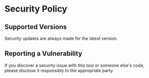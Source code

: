 # Security Policy

## Supported Versions

Security updates are always made for the latest version.

## Reporting a Vulnerability

If you discover a security issue with this tool or someone else's code, please disclose it responsibly to the appropriate party.
